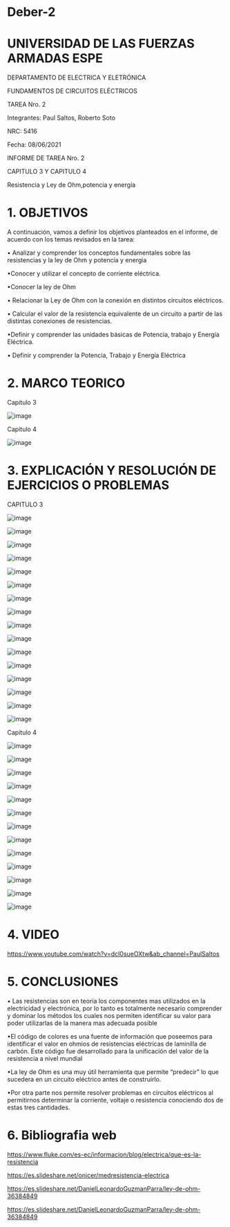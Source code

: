 # Deber-2
# UNIVERSIDAD DE LAS FUERZAS ARMADAS ESPE 

DEPARTAMENTO DE ELECTRICA Y ELETRÓNICA 

FUNDAMENTOS DE CIRCUITOS ELÉCTRICOS 

TAREA Nro. 2

Integrantes: Paul Saltos, Roberto Soto

NRC: 5416

Fecha: 08/06/2021

INFORME DE TAREA Nro. 2

CAPITULO 3 Y CAPITULO 4 

Resistencia y Ley de Ohm,potencia y energía

# 1.	OBJETIVOS 

A continuación, vamos a definir los objetivos planteados en el informe, de acuerdo con los temas revisados en la tarea: 

•	Analizar y comprender los conceptos fundamentales sobre las resistencias y la ley de Ohm y potencia y energia

•Conocer y utilizar el concepto de corriente eléctrica.

•Conocer la ley de Ohm

•	Relacionar la Ley de Ohm con la conexión en distintos circuitos eléctricos.

•	Calcular el valor de la resistencia equivalente de un circuito a partir de las distintas conexiones de resistencias.

•Definir y comprender las unidades básicas de Potencia, trabajo y Energía Eléctrica.

• Definir y comprender la Potencia, Trabajo y Energía Eléctrica
 
# 2.	MARCO TEORICO 

Capitulo 3

![image](https://user-images.githubusercontent.com/85178869/121202306-cf821800-c83a-11eb-9bb0-a09898d8e709.png)

Capitulo 4

![image](https://user-images.githubusercontent.com/85178869/121198592-de1b0000-c837-11eb-9186-f50ca48d5af7.png)



# 3.	EXPLICACIÓN Y RESOLUCIÓN DE EJERCICIOS O PROBLEMAS 

CAPITULO 3 

![image](https://user-images.githubusercontent.com/85178869/121147754-c70fea00-c806-11eb-8032-eabde0c7eeed.png)

![image](https://user-images.githubusercontent.com/85178869/121147842-dc851400-c806-11eb-8b84-02debe6a361f.png)

![image](https://user-images.githubusercontent.com/85178869/121147938-f45c9800-c806-11eb-96c8-9a5205a6c59d.png)

![image](https://user-images.githubusercontent.com/85178869/121148099-12c29380-c807-11eb-8fbb-00db26197b89.png)

![image](https://user-images.githubusercontent.com/85178869/121148213-308ff880-c807-11eb-80da-ecc533a4bae9.png)

![image](https://user-images.githubusercontent.com/85178869/121148290-44d3f580-c807-11eb-97f9-9638d8f8ecac.png)

![image](https://user-images.githubusercontent.com/85178869/121148332-4e5d5d80-c807-11eb-91b8-2a5e2142ddd9.png)

![image](https://user-images.githubusercontent.com/85178869/121148518-75b42a80-c807-11eb-9613-e22c1979d064.png)

![image](https://user-images.githubusercontent.com/85178869/121148621-8d8bae80-c807-11eb-9b53-2300b82e962a.png)

![image](https://user-images.githubusercontent.com/85178869/121148710-a2684200-c807-11eb-8068-9280967867cf.png)

![image](https://user-images.githubusercontent.com/85178869/121148823-bad85c80-c807-11eb-8a92-1e115a0bc5ec.png)

![image](https://user-images.githubusercontent.com/85178869/121148940-d479a400-c807-11eb-9946-079d3e27defe.png)

![image](https://user-images.githubusercontent.com/85178869/121149010-e5c2b080-c807-11eb-9996-530b98d9586d.png)

![image](https://user-images.githubusercontent.com/85178869/121149118-00952500-c808-11eb-9062-4a67e23c1ddf.png)

![image](https://user-images.githubusercontent.com/85178869/121149194-10146e00-c808-11eb-860b-03901efe06f9.png)

![image](https://user-images.githubusercontent.com/85178869/121149262-20c4e400-c808-11eb-9917-9f23248b7cfc.png)

Capitulo 4


![image](https://user-images.githubusercontent.com/85178869/121150207-ef98e380-c808-11eb-98f3-1ce1e057be48.png)

![image](https://user-images.githubusercontent.com/85178869/121150328-0b03ee80-c809-11eb-81eb-cca404fb677d.png)

![image](https://user-images.githubusercontent.com/85178869/121150614-4b636c80-c809-11eb-8862-89286c5b28e1.png)

![image](https://user-images.githubusercontent.com/85178869/121150758-69c96800-c809-11eb-8505-82b96310f474.png)

![image](https://user-images.githubusercontent.com/85178869/121150832-7948b100-c809-11eb-99ce-7887d30e3015.png)

![image](https://user-images.githubusercontent.com/85178869/121151141-bd3bb600-c809-11eb-94d4-af8e085cdeb5.png)

![image](https://user-images.githubusercontent.com/85178869/121151514-0d1a7d00-c80a-11eb-8e0f-541c7d2ee231.png)

![image](https://user-images.githubusercontent.com/85178869/121151601-202d4d00-c80a-11eb-9e81-ce338ee63d4d.png)

![image](https://user-images.githubusercontent.com/85178869/121151670-320ef000-c80a-11eb-94e4-510d18afb29c.png)

![image](https://user-images.githubusercontent.com/85178869/121151817-4f43be80-c80a-11eb-80d9-415bb9663d31.png)

![image](https://user-images.githubusercontent.com/85178869/121151943-68e50600-c80a-11eb-9037-3b6ebaa37557.png)

![image](https://user-images.githubusercontent.com/85178869/121152023-7a2e1280-c80a-11eb-91e7-bb075f0016ec.png)

![image](https://user-images.githubusercontent.com/85178869/121152111-8b771f00-c80a-11eb-94dd-1a07df8cc4b5.png)

# 4.	VIDEO 

https://www.youtube.com/watch?v=dcI0sueOXtw&ab_channel=PaulSaltos

# 5.	CONCLUSIONES 

• Las resistencias son en teoría los componentes mas utilizados en la electricidad y electrónica, por lo tanto es totalmente necesario comprender y dominar los métodos los cuales nos permiten identificar su valor para poder utilizarlas de la manera mas adecuada posible

•El código de colores es una fuente de información que poseemos para identificar el valor en ohmios de resistencias eléctricas de laminilla de carbón. Este código fue desarrollado para la unificación del valor de la resistencia a nivel mundial 

•La ley de Ohm es una muy útil herramienta que permite “predecir” lo que sucedera en un circuito eléctrico antes de construirlo.

•Por otra parte nos permite resolver problemas en circuitos eléctricos al permitirnos determinar la corriente, voltaje o resistencia conociendo dos de estas tres cantidades.

# 6. Bibliografia web 


https://www.fluke.com/es-ec/informacion/blog/electrica/que-es-la-resistencia

https://es.slideshare.net/onicer/medresistencia-electrica

https://es.slideshare.net/DanielLeonardoGuzmanParra/ley-de-ohm-36384849

https://es.slideshare.net/DanielLeonardoGuzmanParra/ley-de-ohm-36384849
